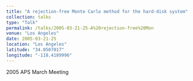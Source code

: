```yaml
---
title: "A rejection-free Monte Carlo method for the hard-disk system"
collection: talks
type: "Talk"
permalink: /talks/2005-03-21-25-A%20rejection-free%20Mon
venue: "Los Angeles"
date: 2005-03-21-25
location: "Los Angeles"
latitude: "34.0507017"
longitude: "-118.4189996"
---
```


2005 APS March Meeting
